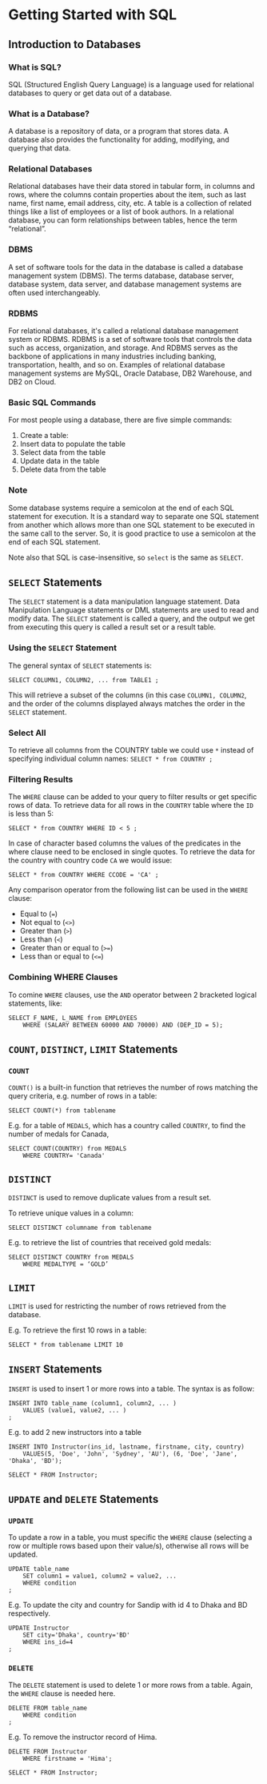 # Getting Started with SQL

## Introduction to Databases

### What is SQL?
SQL (Structured English Query Language) is a language used for relational databases to query or get data out of a database.

### What is a Database?
A database is a repository of data, or a program that stores data. A database also provides the functionality for adding, modifying, and querying that data.

### Relational Databases
Relational databases have their data stored in tabular form, in columns and rows, where the columns contain properties about the item, such as last name, first name, email address, city, etc. A table is a collection of related things like a list of employees or a list of book authors. In a relational database, you can form relationships between tables, hence the term “relational”.

### DBMS
A set of software tools for the data in the database is called a database management system (DBMS). The terms database, database server, database system, data server, and database management systems are often used interchangeably.

### RDBMS
For relational databases, it's called a relational database management system or RDBMS. RDBMS is a set of software tools that controls the data such as access, organization, and storage. And RDBMS serves as the backbone of applications in many industries including banking, transportation, health, and so on. Examples of relational database management systems are MySQL, Oracle Database, DB2 Warehouse, and DB2 on Cloud.

### Basic SQL Commands
For most people using a database, there are five simple commands:

1. Create a table:
1. Insert data to populate the table
1. Select data from the table
1. Update data in the table
1. Delete data from the table

### Note
Some database systems require a semicolon at the end of each SQL statement for execution. It is a standard way to separate one SQL statement from another which allows more than one SQL statement to be executed in the same call to the server. So, it is good practice to use a semicolon at the end of each SQL statement.

Note also that SQL is case-insensitive, so `select` is the same as `SELECT`.

## `SELECT` Statements
The `SELECT` statement is a data manipulation language statement. Data Manipulation Language statements or DML statements are used to read and modify data. The `SELECT` statement is called a query, and the output we get from executing this query is called a result set or a result table.

### Using the `SELECT` Statement
The general syntax of `SELECT` statements is:
```
SELECT COLUMN1, COLUMN2, ... from TABLE1 ;
```
This will retrieve a subset of the columns (in this case `COLUMN1, COLUMN2`, and the order of the columns displayed always matches the order in the `SELECT` statement.

### Select All
To retrieve all columns from the COUNTRY table we could use `*` instead of specifying individual column names: 
`SELECT * from COUNTRY ;`

### Filtering Results
The `WHERE` clause can be added to your query to filter results or get specific rows of data. To retrieve data for all rows in the `COUNTRY` table where the `ID` is less than 5:
```
SELECT * from COUNTRY WHERE ID < 5 ;
```
In case of character based columns the values of the predicates in the where clause need to be enclosed in single quotes. To retrieve the data for the country with country code `CA` we would issue:
```
SELECT * from COUNTRY WHERE CCODE = 'CA' ;
```
Any comparison operator from the following list can be used in the `WHERE` clause:
* Equal to (`=`)
* Not equal to (`<>`)
* Greater than (`>`)
* Less than (`<`)
* Greater than or equal to (`>=`)
* Less than or equal to (`<=`)

### Combining WHERE Clauses
To comine `WHERE` clauses, use the `AND` operator between 2 bracketed logical statements, like:
```
SELECT F_NAME, L_NAME from EMPLOYEES
	WHERE (SALARY BETWEEN 60000 AND 70000) AND (DEP_ID = 5);
```

## `COUNT`, `DISTINCT`, `LIMIT` Statements
### `COUNT`
`COUNT()` is a built-in function that retrieves the number of rows matching the query criteria, e.g. number of rows in a table:
```
SELECT COUNT(*) from tablename
```
E.g. for a table of `MEDALS`, which has a country called `COUNTRY`, to find the number of medals for Canada,
```
SELECT COUNT(COUNTRY) from MEDALS
	WHERE COUNTRY= 'Canada' 
```

## `DISTINCT`
`DISTINCT` is used to remove duplicate values from a result set.

To retrieve unique values in a column:
```
SELECT DISTINCT columname from tablename
```
E.g. to retrieve the list of countries that received gold medals:
```
SELECT DISTINCT COUNTRY from MEDALS
	WHERE MEDALTYPE = ‘GOLD’
```

## `LIMIT`
`LIMIT` is used for restricting the number of rows retrieved from the database.

E.g. To retrieve the first 10 rows in a table:
```
SELECT * from tablename LIMIT 10
```

## `INSERT` Statements
`INSERT` is used to insert 1 or more rows into a table. The syntax is as follow:
```
INSERT INTO table_name (column1, column2, ... )
	VALUES (value1, value2, ... )
;
```
E.g. to add 2 new instructors into a table
```
INSERT INTO Instructor(ins_id, lastname, firstname, city, country)
	VALUES(5, 'Doe', 'John', 'Sydney', 'AU'), (6, 'Doe', 'Jane', 'Dhaka', 'BD');
	
SELECT * FROM Instructor;
```
## `UPDATE` and `DELETE` Statements
### `UPDATE`
To update a row in a table, you must specific the `WHERE` clause (selecting a row or multiple rows based upon their value/s), otherwise all rows will be updated.
```
UPDATE table_name
	SET column1 = value1, column2 = value2, ...
	WHERE condition
;
```
E.g. To update the city and country for Sandip with id 4 to Dhaka and BD respectively.
```
UPDATE Instructor 
	SET city='Dhaka', country='BD' 
	WHERE ins_id=4
; 
```
### `DELETE`
The `DELETE` statement is used to delete 1 or more rows from a table. Again, the `WHERE` clause is needed here.
```
DELETE FROM table_name
	WHERE condition
;
```
E.g. To remove the instructor record of Hima.
```
DELETE FROM Instructor
	WHERE firstname = 'Hima';

SELECT * FROM Instructor;
```
